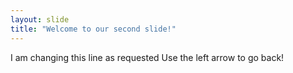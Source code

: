 ```yaml
---
layout: slide
title: "Welcome to our second slide!"
---
```

I am changing this line as requested
Use the left arrow to go back!
